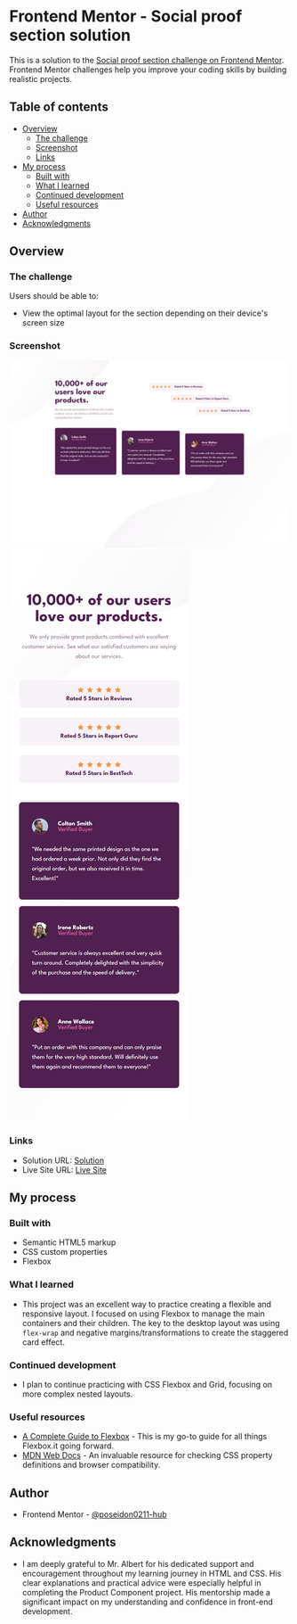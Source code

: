 # Frontend Mentor - Social proof section solution

This is a solution to the [Social proof section challenge on Frontend Mentor](https://www.frontendmentor.io/challenges/social-proof-section-6e0qTv_bA). Frontend Mentor challenges help you improve your coding skills by building realistic projects. 

## Table of contents

- [Overview](#overview)
  - [The challenge](#the-challenge)
  - [Screenshot](#screenshot)
  - [Links](#links)
- [My process](#my-process)
  - [Built with](#built-with)
  - [What I learned](#what-i-learned)
  - [Continued development](#continued-development)
  - [Useful resources](#useful-resources)
- [Author](#author)
- [Acknowledgments](#acknowledgments)


## Overview

### The challenge

Users should be able to:

- View the optimal layout for the section depending on their device's screen size

### Screenshot

![](screenshot/desktop.png)
![](screenshot/mobile.png)

### Links

- Solution URL: <a href="https://www.frontendmentor.io/solutions/stats-preview-card-coponent-wp8XAbrBA1" target="_blank" rel="noreferrer"> Solution </a>
- Live Site URL: <a href="https://stats-preview-carrd-component.netlify.app/" target="_blank" rel="noreferrer">Live Site </a>

## My process

### Built with

- Semantic HTML5 markup
- CSS custom properties
- Flexbox

### What I learned

- This project was an excellent way to practice creating a flexible and responsive layout. I focused on using Flexbox to manage the main containers and their children. The key to the desktop layout was using `flex-wrap` and negative margins/transformations to create the staggered card effect.


### Continued development

- I plan to continue practicing with CSS Flexbox and Grid, focusing on more complex nested layouts. 

### Useful resources

- [A Complete Guide to Flexbox](https://css-tricks.com/snippets/css/a-guide-to-flexbox/) - This is my go-to guide for all things Flexbox.it going forward.
- [MDN Web Docs](https://developer.mozilla.org/en-US/) - An invaluable resource for checking CSS property definitions and browser compatibility.

## Author

- Frontend Mentor - <a href="https://www.frontendmentor.io/profile/poseidon0211-hub" target="_blank" rel="noreferrer">@poseidon0211-hub</a>

## Acknowledgments

- I am deeply grateful to Mr. Albert for his dedicated support and encouragement throughout my learning journey in HTML and CSS. His clear explanations and practical advice were especially helpful in completing the Product Component project. His mentorship made a significant impact on my understanding and confidence in front-end development.

